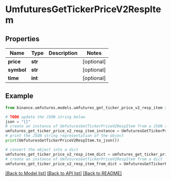 # UmfuturesGetTickerPriceV2RespItem


## Properties

Name | Type | Description | Notes
------------ | ------------- | ------------- | -------------
**price** | **str** |  | [optional] 
**symbol** | **str** |  | [optional] 
**time** | **int** |  | [optional] 

## Example

```python
from binance.umfutures.models.umfutures_get_ticker_price_v2_resp_item import UmfuturesGetTickerPriceV2RespItem

# TODO update the JSON string below
json = "{}"
# create an instance of UmfuturesGetTickerPriceV2RespItem from a JSON string
umfutures_get_ticker_price_v2_resp_item_instance = UmfuturesGetTickerPriceV2RespItem.from_json(json)
# print the JSON string representation of the object
print(UmfuturesGetTickerPriceV2RespItem.to_json())

# convert the object into a dict
umfutures_get_ticker_price_v2_resp_item_dict = umfutures_get_ticker_price_v2_resp_item_instance.to_dict()
# create an instance of UmfuturesGetTickerPriceV2RespItem from a dict
umfutures_get_ticker_price_v2_resp_item_from_dict = UmfuturesGetTickerPriceV2RespItem.from_dict(umfutures_get_ticker_price_v2_resp_item_dict)
```
[[Back to Model list]](../README.md#documentation-for-models) [[Back to API list]](../README.md#documentation-for-api-endpoints) [[Back to README]](../README.md)



